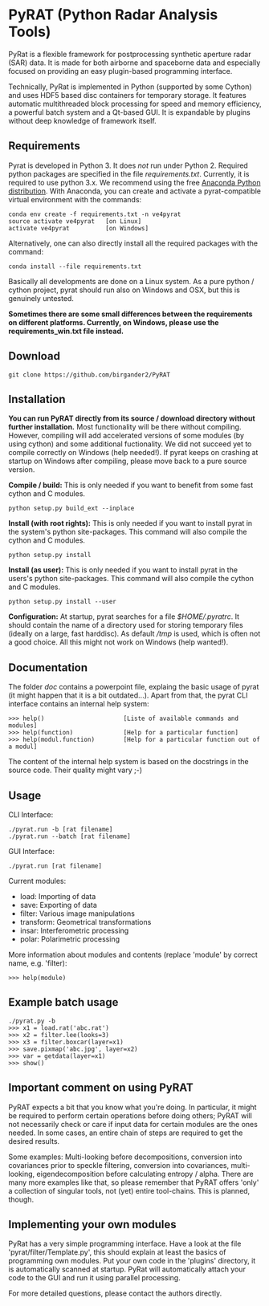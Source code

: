 # PyRAT (Python Radar Analysis Tools)

PyRat is a flexible framework for postprocessing synthetic aperture radar (SAR) data. It
is made for both airborne and spaceborne data and especially focused on providing an
easy plugin-based programming interface. 

Technically, PyRat is implemented in Python (supported by some Cython) and uses HDF5 based 
disc containers for temporary storage. It features automatic multithreaded block 
processing for speed and memory efficiency, a powerful batch system and a Qt-based GUI. 
It is expandable by plugins without deep knowledge of framework itself.

## Requirements

Pyrat is developed in Python 3. It does _not_ run under Python 2. Required python packages are specified in the
file _requirements.txt_. Currently, it is required to use python 3.x. We recommend using the free [Anaconda Python
distribution](https://docs.continuum.io/anaconda). With Anaconda, you can create and activate a pyrat-compatible virtual environment with the commands:

    conda env create -f requirements.txt -n ve4pyrat
    source activate ve4pyrat   [on Linux]  
    activate ve4pyrat          [on Windows]

Alternatively, one can also directly install all the required packages with the command:

    conda install --file requirements.txt

Basically all developments are done on a Linux system. As a pure python / cython project, pyrat should run also on
Windows and OSX, but this is genuinely untested. 

**Sometimes there are some small differences between the requirements on different platforms. Currently, on Windows, please use the
requirements_win.txt file instead.**

## Download

    git clone https://github.com/birgander2/PyRAT

## Installation

**You can run PyRAT directly from its source / download directory without further installation.** Most functionality will be 
there without compiling. However, compiling will add accelerated versions of some modules (by using cython) and 
some additional fuctionality. We did not succeed yet to compile correctly on Windows (help needed!). If pyrat keeps
on crashing at startup on Windows after compiling, please move back to a pure source version.

**Compile / build:** This is only needed if you want to benefit from some fast cython and C modules. 
    
    python setup.py build_ext --inplace

**Install (with root rights):** This is only needed if you want to install pyrat in the system's python site-packages. This command will also
compile the cython and C modules.

    python setup.py install

**Install (as user):** This is only needed if you want to install pyrat in the users's python site-packages. This command will also
compile the cython and C modules.

    python setup.py install --user

**Configuration:** At startup, pyrat searches for a file _$HOME/.pyratrc_. It should contain the name of a 
directory used for storing temporary files (ideally on a large, fast harddisc). As default _/tmp_ is used, which
is often not a good choice. All this might not work on Windows (help wanted!).

## Documentation

The folder _doc_ contains a powerpoint file, explaing the basic usage of pyrat (it might happen
that it is a bit outdated...). Apart from that, the pyrat CLI interface contains an internal help system:
    
    >>> help()      		        [Liste of available commands and modules]       
    >>> help(function)              [Help for a particular function]       
    >>> help(modul.function)    	[Help for a particular function out of a modul]       

The content of the internal help system is based on the docstrings in the source code. Their
quality might vary ;-)

## Usage

CLI Interface:

    ./pyrat.run -b [rat filename]
    ./pyrat.run --batch [rat filename]
    
GUI Interface:

    ./pyrat.run [rat filename]

Current modules:
* load:      Importing of data
* save:      Exporting of data
* filter:    Various image manipulations
* transform: Geometrical transformations
* insar:     Interferometric processing
* polar:     Polarimetric processing

More information about modules and contents (replace 'module' by correct name, e.g. 'filter):
    
    >>> help(module)

## Example batch usage

    ./pyrat.py -b
    >>> x1 = load.rat('abc.rat')
    >>> x2 = filter.lee(looks=3)
    >>> x3 = filter.boxcar(layer=x1)
    >>> save.pixmap('abc.jpg', layer=x2)
    >>> var = getdata(layer=x1)
    >>> show()

## Important comment on using PyRAT

PyRAT expects a bit that you know what you're doing. In particular, it might be required to perform certain
operations before doing others; PyRAT will not necessarily check or care if input data for certain modules
are the ones needed. In some cases, an entire chain of steps are required to get the desired results.

Some examples: Multi-looking before decompositions, conversion into covariances prior to speckle filtering,
conversion into covariances, multi-looking, eigendecomposition before calculating entropy / alpha. There are
many more examples like that, so please remember that PyRAT offers 'only' a collection of singular tools, not
(yet) entire tool-chains. This is planned, though.

## Implementing your own modules

PyRat has a very simple programming interface. Have a look at the file 'pyrat/filter/Template.py',
this should explain at least the basics of programming own modules. Put your own code
in the 'plugins' directory, it is automatically scanned at startup. PyRat will automatically
attach your code to the GUI and run it using parallel processing.

For more detailed questions, please contact the authors directly.
